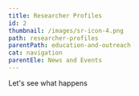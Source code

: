 ```yaml
---
title: Researcher Profiles
id: 2
thumbnail: /images/sr-icon-4.png
path: researcher-profiles
parentPath: education-and-outreach
cat: navigation
parentEle: News and Events
---
```

Let's see what happens
